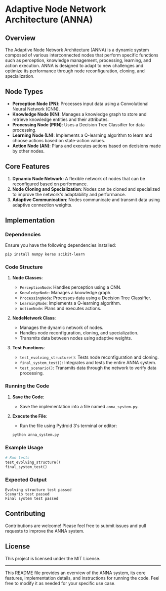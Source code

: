 # Adaptive Node Network Architecture (ANNA)

## Overview

The Adaptive Node Network Architecture (ANNA) is a dynamic system composed of various interconnected nodes that perform specific functions such as perception, knowledge management, processing, learning, and action execution. ANNA is designed to adapt to new challenges and optimize its performance through node reconfiguration, cloning, and specialization.

## Node Types

- **Perception Node (PN)**: Processes input data using a Convolutional Neural Network (CNN).
- **Knowledge Node (KN)**: Manages a knowledge graph to store and retrieve knowledge entities and their attributes.
- **Processing Node (PRN)**: Uses a Decision Tree Classifier for data processing.
- **Learning Node (LN)**: Implements a Q-learning algorithm to learn and choose actions based on state-action values.
- **Action Node (AN)**: Plans and executes actions based on decisions made by other nodes.

## Core Features

1. **Dynamic Node Network**: A flexible network of nodes that can be reconfigured based on performance.
2. **Node Cloning and Specialization**: Nodes can be cloned and specialized to improve the network's adaptability and performance.
3. **Adaptive Communication**: Nodes communicate and transmit data using adaptive connection weights.

## Implementation

### Dependencies

Ensure you have the following dependencies installed:

```sh
pip install numpy keras scikit-learn
```

### Code Structure

1. **Node Classes**:
    - `PerceptionNode`: Handles perception using a CNN.
    - `KnowledgeNode`: Manages a knowledge graph.
    - `ProcessingNode`: Processes data using a Decision Tree Classifier.
    - `LearningNode`: Implements a Q-learning algorithm.
    - `ActionNode`: Plans and executes actions.

2. **NodeNetwork Class**:
    - Manages the dynamic network of nodes.
    - Handles node reconfiguration, cloning, and specialization.
    - Transmits data between nodes using adaptive weights.

3. **Test Functions**:
    - `test_evolving_structure()`: Tests node reconfiguration and cloning.
    - `final_system_test()`: Integrates and tests the entire ANNA system.
    - `test_scenario()`: Transmits data through the network to verify data processing.

### Running the Code

1. **Save the Code**:
    - Save the implementation into a file named `anna_system.py`.

2. **Execute the File**:
    - Run the file using Pydroid 3's terminal or editor:

    ```sh
    python anna_system.py
    ```

### Example Usage

```python
# Run tests
test_evolving_structure()
final_system_test()
```

### Expected Output

```
Evolving structure test passed
Scenario test passed
Final system test passed
```

## Contributing

Contributions are welcome! Please feel free to submit issues and pull requests to improve the ANNA system.

## License

This project is licensed under the MIT License.

---

This README file provides an overview of the ANNA system, its core features, implementation details, and instructions for running the code. Feel free to modify it as needed for your specific use case.
